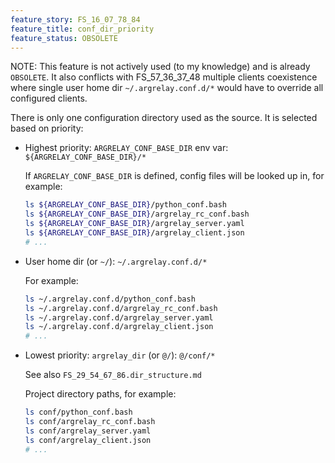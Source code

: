 ```yaml
---
feature_story: FS_16_07_78_84
feature_title: conf_dir_priority
feature_status: OBSOLETE
---
```


NOTE: This feature is not actively used (to my knowledge) and is already `OBSOLETE`.
      It also conflicts with FS_57_36_37_48 multiple clients coexistence where
      single user home dir `~/.argrelay.conf.d/*` would have to override all configured clients.

There is only one configuration directory used as the source.
It is selected based on priority:

*   Highest priority: `ARGRELAY_CONF_BASE_DIR` env var: `${ARGRELAY_CONF_BASE_DIR}/*`

    If `ARGRELAY_CONF_BASE_DIR` is defined, config files will be looked up in, for example:

    ```sh
    ls ${ARGRELAY_CONF_BASE_DIR}/python_conf.bash
    ls ${ARGRELAY_CONF_BASE_DIR}/argrelay_rc_conf.bash
    ls ${ARGRELAY_CONF_BASE_DIR}/argrelay_server.yaml
    ls ${ARGRELAY_CONF_BASE_DIR}/argrelay_client.json
    # ...
    ```

*   User home dir (or `~/`): `~/.argrelay.conf.d/*`

    For example:

    ```sh
    ls ~/.argrelay.conf.d/python_conf.bash
    ls ~/.argrelay.conf.d/argrelay_rc_conf.bash
    ls ~/.argrelay.conf.d/argrelay_server.yaml
    ls ~/.argrelay.conf.d/argrelay_client.json
    # ...
    ```

*   Lowest priority: `argrelay_dir` (or `@/`): `@/conf/*`

    See also `FS_29_54_67_86.dir_structure.md`

    Project directory paths, for example:

    ```sh
    ls conf/python_conf.bash
    ls conf/argrelay_rc_conf.bash
    ls conf/argrelay_server.yaml
    ls conf/argrelay_client.json
    # ...
    ```
